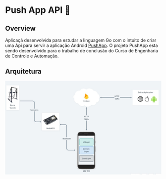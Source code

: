 # Push App API 💪



## Overview

Aplicaçã desenvolvida para estudar a linguagem Go com o intuito de criar uma Api para servir a aplicação Android [PushApp](https://github.com/henriquemelo01/push-app). 
O projeto PushApp esta sendo desenvolvido para o trabalho de conclusão do Curso de Engenharia de Controle e Automação.


## Arquitetura

![img.png](push_app_system_diagram.png)


